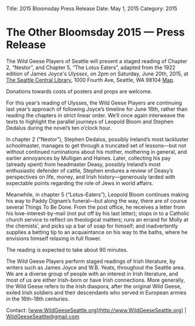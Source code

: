 Title: 2015 Bloomsday Press Release
Date: May 1, 2015
Category: 2015

# The Other Bloomsday 2015 — Press Release

The Wild Geese Players of Seattle will present a staged reading of
Chapter 2, “Nestor”, and Chapter 5, “The Lotus Eaters”,
adapted from the 1922 edition of James Joyce's *Ulysses*,
on 2pm on Saturday, June 20th, 2015,
at [The Seattle Central Library](http://www.spl.org/locations/central-library),
1000 Fourth Ave, Seattle, WA 98104
[Map](https://maps.google.com/maps?q=1000+Fourth+Avenue,+Seattle,+WA+98104).

Donations towards costs of posters and props are welcome.

For this year’s reading of Ulysses, the Wild Geese Players are
continuing last year’s approach of following Joyce’s timeline for June
16th, rather than reading the chapters in strict linear order. We’ll
once again interweave the texts to highlight the parallel journeys of
Leopold Bloom and Stephen Dedalus during the novel’s ten o’clock hour.

In chapter 2 (“Nestor”), Stephen Dedalus, possibly Ireland’s most
lackluster schoolmaster, manages to get through a truncated set of
lessons—but not without continued ruminations about his mother,
mothering in general, and earlier annoyances by Mulligan and Haines.
Later, collecting his pay (already spent) from headmaster Deasy,
possibly Ireland’s most enthusiastic defender of cattle, Stephen endures
a review of Deasy’s perspectives on life, money, and Irish
history—generously larded with expectable points regarding the role of
Jews in world affairs.

Meanwhile, in chapter 5 (“Lotus-Eaters”), Leopold Bloom continues making
his way to Paddy Dignam’s funeral—but along the way, there are of course
several Things To Be Done. From the post office, he receives a letter
from his love-interest-by-mail (not put off by his last letter); stops
in to a Catholic church service to reflect on theological matters; runs
an errand for Molly at the chemists’, and picks up a bar of soap for
himself; and inadvertently supplies a betting tip to an acquaintance on
his way to the baths, where he envisions himself relaxing in full flower.

The reading is expected to take about 90 minutes.

The Wild Geese Players perform staged readings of Irish literature, by
writers such as James Joyce and W.B. Yeats, throughout the Seattle area.
We are a diverse group of people with an interest in Irish literature,
and most of us are either Irish-born or have Irish connections. More
generally, the Wild Geese refers to the Irish diaspora, after the
original Wild Geese, exiled Irish soldiers and their descendants who
served in European armies in the 16th–18th centuries.

Contact: [www.WildGeeseSeattle.org](http://www.WildGeeseSeattle.org) |
[WildGeeseSeattle@gmail.com](mailto:WildGeeseSeattle@gmail.com)
